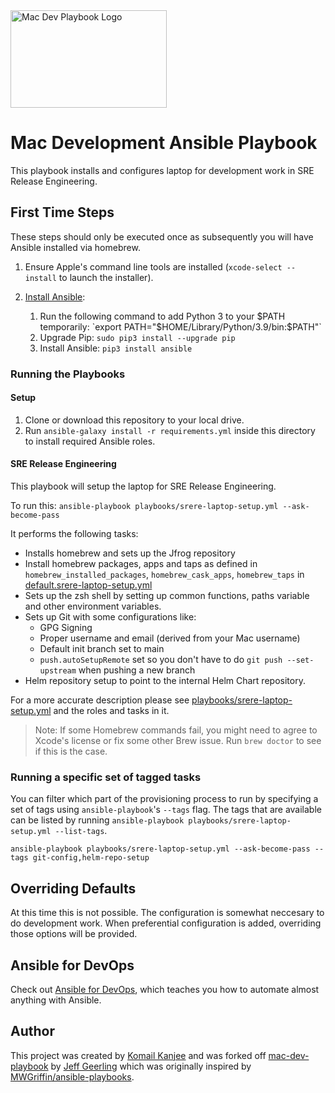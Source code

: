 <img src="https://raw.githubusercontent.com/scoremedia/dev-laptop-setup/main/files/Mac-Dev-Playbook-Logo.png" width="250" height="156" alt="Mac Dev Playbook Logo" />

# Mac Development Ansible Playbook

This playbook installs and configures laptop for development work in SRE Release Engineering.

## First Time Steps

These steps should only be executed once as subsequently you will have Ansible installed via homebrew.

1. Ensure Apple's command line tools are installed (`xcode-select --install` to launch the installer).
2. [Install Ansible](https://docs.ansible.com/ansible/latest/installation_guide/index.html):

   1. Run the following command to add Python 3 to your $PATH temporarily: `export PATH="$HOME/Library/Python/3.9/bin:$PATH"`
   2. Upgrade Pip: `sudo pip3 install --upgrade pip`
   3. Install Ansible: `pip3 install ansible`

### Running the Playbooks

#### Setup

1. Clone or download this repository to your local drive.
1. Run `ansible-galaxy install -r requirements.yml` inside this directory to install required Ansible roles.

#### SRE Release Engineering

This playbook will setup the laptop for SRE Release Engineering.

To run this: `ansible-playbook playbooks/srere-laptop-setup.yml --ask-become-pass`

It performs the following tasks:

- Installs homebrew and sets up the Jfrog repository
- Install homebrew packages, apps and taps as defined in `homebrew_installed_packages`, `homebrew_cask_apps`, `homebrew_taps` in [default.srere-laptop-setup.yml](vars_files/default.srere-laptop-setup.yml)
- Sets up the zsh shell by setting up common functions, paths variable and other environment variables.
- Sets up Git with some configurations like:
  - GPG Signing
  - Proper username and email (derived from your Mac username)
  - Default init branch set to main
  - `push.autoSetupRemote` set so you don't have to do `git push --set-upstream` when pushing a new branch
- Helm repository setup to point to the internal Helm Chart repository.

For a more accurate description please see [playbooks/srere-laptop-setup.yml](playbooks/srere-laptop-setup.yml) and the roles and tasks in it.

> Note: If some Homebrew commands fail, you might need to agree to Xcode's license or fix some other Brew issue. Run `brew doctor` to see if this is the case.

### Running a specific set of tagged tasks

You can filter which part of the provisioning process to run by specifying a set of tags using `ansible-playbook`'s `--tags` flag. The tags that are available can be listed by running `ansible-playbook playbooks/srere-laptop-setup.yml --list-tags`.

    ansible-playbook playbooks/srere-laptop-setup.yml --ask-become-pass --tags git-config,helm-repo-setup

## Overriding Defaults

At this time this is not possible. The configuration is somewhat neccesary to do development work. When preferential configuration is added, overriding those options will be provided.

## Ansible for DevOps

Check out [Ansible for DevOps](https://www.ansiblefordevops.com/), which teaches you how to automate almost anything with Ansible.

## Author

This project was created by [Komail Kanjee](https://github.com/komailo) and was forked off [mac-dev-playbook](https://github.com/geerlingguy/mac-dev-playbook) by [Jeff Geerling](https://www.jeffgeerling.com/) which was originally inspired by [MWGriffin/ansible-playbooks](https://github.com/MWGriffin/ansible-playbooks).
